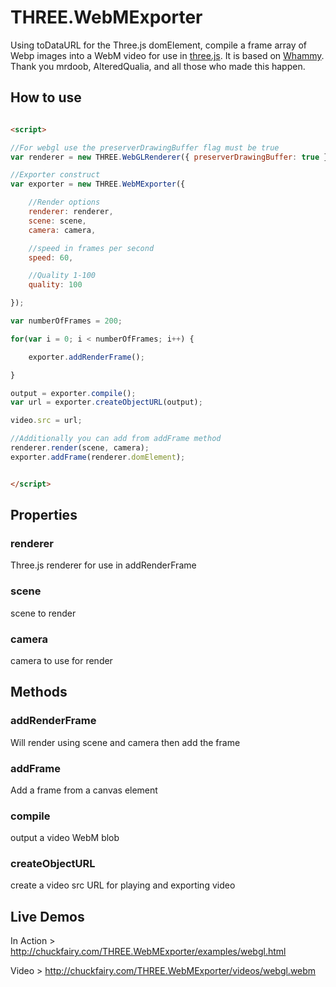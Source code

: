 # THREE.WebMExporter
Using toDataURL for the Three.js domElement, compile a frame array of Webp images into a WebM video for use in [three.js](http://threejs.org). It is based on [Whammy](https://github.com/antimatter15/whammy). Thank you mrdoob, AlteredQualia, and all those who made this happen.

## How to use

```html

<script>

//For webgl use the preserverDrawingBuffer flag must be true
var renderer = new THREE.WebGLRenderer({ preserverDrawingBuffer: true });

//Exporter construct
var exporter = new THREE.WebMExporter({

    //Render options
    renderer: renderer,
    scene: scene,
    camera: camera,

    //speed in frames per second
    speed: 60,

    //Quality 1-100
    quality: 100

});

var numberOfFrames = 200;

for(var i = 0; i < numberOfFrames; i++) {

    exporter.addRenderFrame();

}

output = exporter.compile();
var url = exporter.createObjectURL(output);

video.src = url;

//Additionally you can add from addFrame method
renderer.render(scene, camera);
exporter.addFrame(renderer.domElement);


</script>
```
## Properties

### renderer
Three.js renderer for use in addRenderFrame

### scene
scene to render

### camera
camera to use for render


## Methods

### addRenderFrame
Will render using scene and camera then add the frame

### addFrame
Add a frame from a canvas element

### compile
output a video WebM blob

### createObjectURL
create a video src URL for playing and exporting video

## Live Demos

In Action > http://chuckfairy.com/THREE.WebMExporter/examples/webgl.html

Video > http://chuckfairy.com/THREE.WebMExporter/videos/webgl.webm
